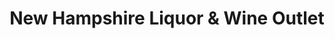 ---
title: "New Hampshire Liquor & Wine Outlet"
url: /center-ossipee/new-hampshire-liquor-und-wine-outlet/
shop: Spirituosen
---
